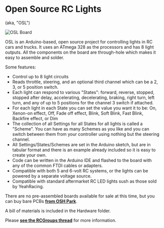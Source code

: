 # Open Source RC Lights
(aka, "OSL")

![OSL Board](http://openpanzer.org/images/osl/OSL_gh.jpg "Assembled OSL Board")

OSL is an Arduino-based, open source project for controlling lights in RC cars and trucks. It uses an ATmega 328 as the processors and has 8 light outputs. All the components on the board are through-hole which makes it easy to assemble and solder. 
 
Some features: 
  * Control up to 8 light circuits
  * Reads throttle, steering, and an optional third channel which can be a 2, 3, or 5 position switch. 
  * Each light can respond to various "States": forward, reverse, stopped, stopped after delay, accelerating, decelerating, braking, right turn, left turn, and any of up to 5 positions for the channel 3 switch if attached. 
  * For each light in each State you can set the value you want it to be: On, Xenon-on effect, Off, Fade off effect, Blink, Soft Blink, Fast Blink, Backfire effect, or Dim
  * The collection of all Settings for all States for all lights is called a "Scheme". You can have as many Schemes as you like and you can switch between them from your controller using nothing but the steering channel. 
  * All Settings/States/Schemes are set in the Arduino sketch, but are in tabular format and there is an example already included so it is easy to create your own. 
  * Code can be written in the Arduino IDE and flashed to the board with any of the common FTDI cables or adapters.
  * Compatible with both 5 and 6-volt RC systems, or the lights can be powered by a separate voltage source.
  * Compatible with standard aftermarket RC LED lights sush as those sold by YeahRacing. 

There are no pre-assembled boards available for sale at this time, but you can buy bare PCBs **[from OSH Park](https://oshpark.com/shared_projects/kmCzNipk)**. 

A bill of materials is included in the Hardware folder. 

Please **[see the RCGroups thread](http://www.rcgroups.com/forums/showthread.php?t=1539753)** for more information. 
